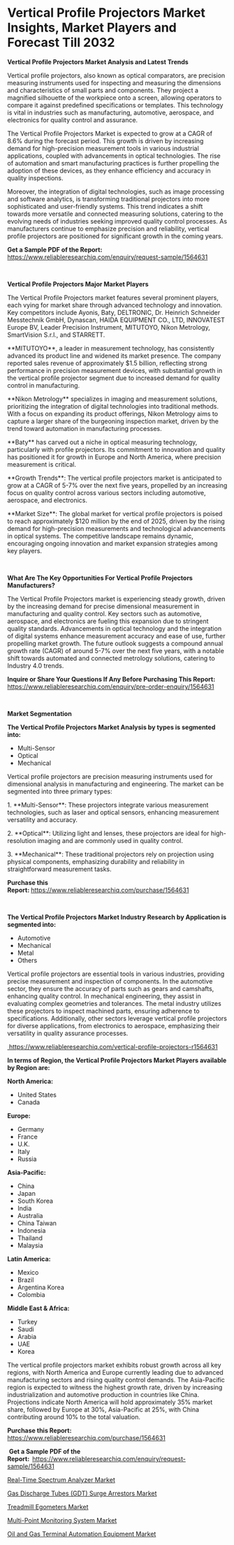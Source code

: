 <p><h1>Vertical Profile Projectors Market Insights, Market Players and Forecast Till 2032</h1></p><p><strong>Vertical Profile Projectors Market Analysis and Latest Trends</strong></p>
<p><p>Vertical profile projectors, also known as optical comparators, are precision measuring instruments used for inspecting and measuring the dimensions and characteristics of small parts and components. They project a magnified silhouette of the workpiece onto a screen, allowing operators to compare it against predefined specifications or templates. This technology is vital in industries such as manufacturing, automotive, aerospace, and electronics for quality control and assurance.</p><p>The Vertical Profile Projectors Market is expected to grow at a CAGR of 8.6% during the forecast period. This growth is driven by increasing demand for high-precision measurement tools in various industrial applications, coupled with advancements in optical technologies. The rise of automation and smart manufacturing practices is further propelling the adoption of these devices, as they enhance efficiency and accuracy in quality inspections. </p><p>Moreover, the integration of digital technologies, such as image processing and software analytics, is transforming traditional projectors into more sophisticated and user-friendly systems. This trend indicates a shift towards more versatile and connected measuring solutions, catering to the evolving needs of industries seeking improved quality control processes. As manufacturers continue to emphasize precision and reliability, vertical profile projectors are positioned for significant growth in the coming years.</p></p>
<p><strong>Get a Sample PDF of the Report:&nbsp;</strong> <a href="https://www.reliableresearchiq.com/enquiry/request-sample/1564631?utm_campaign=1876&utm_medium=2&utm_source=Github&utm_content=ia&utm_term=11042025&utm_id=vertical-profile-projectors">https://www.reliableresearchiq.com/enquiry/request-sample/1564631</a></p>
<p>&nbsp;</p>
<p><strong>Vertical Profile Projectors Major Market Players</strong></p>
<p><p>The Vertical Profile Projectors market features several prominent players, each vying for market share through advanced technology and innovation. Key competitors include Ayonis, Baty, DELTRONIC, Dr. Heinrich Schneider Messtechnik GmbH, Dynascan, HAIDA EQUIPMENT CO., LTD, INNOVATEST Europe BV, Leader Precision Instrument, MITUTOYO, Nikon Metrology, SmartVision S.r.l., and STARRETT.</p><p>**MITUTOYO**, a leader in measurement technology, has consistently advanced its product line and widened its market presence. The company reported sales revenue of approximately $1.5 billion, reflecting strong performance in precision measurement devices, with substantial growth in the vertical profile projector segment due to increased demand for quality control in manufacturing.</p><p>**Nikon Metrology** specializes in imaging and measurement solutions, prioritizing the integration of digital technologies into traditional methods. With a focus on expanding its product offerings, Nikon Metrology aims to capture a larger share of the burgeoning inspection market, driven by the trend toward automation in manufacturing processes.</p><p>**Baty** has carved out a niche in optical measuring technology, particularly with profile projectors. Its commitment to innovation and quality has positioned it for growth in Europe and North America, where precision measurement is critical.</p><p>**Growth Trends**: The vertical profile projectors market is anticipated to grow at a CAGR of 5-7% over the next five years, propelled by an increasing focus on quality control across various sectors including automotive, aerospace, and electronics.</p><p>**Market Size**: The global market for vertical profile projectors is poised to reach approximately $120 million by the end of 2025, driven by the rising demand for high-precision measurements and technological advancements in optical systems. The competitive landscape remains dynamic, encouraging ongoing innovation and market expansion strategies among key players.</p></p>
<p>&nbsp;</p>
<p><strong>What Are The Key Opportunities For Vertical Profile Projectors Manufacturers?</strong></p>
<p><p>The Vertical Profile Projectors market is experiencing steady growth, driven by the increasing demand for precise dimensional measurement in manufacturing and quality control. Key sectors such as automotive, aerospace, and electronics are fueling this expansion due to stringent quality standards. Advancements in optical technology and the integration of digital systems enhance measurement accuracy and ease of use, further propelling market growth. The future outlook suggests a compound annual growth rate (CAGR) of around 5-7% over the next five years, with a notable shift towards automated and connected metrology solutions, catering to Industry 4.0 trends.</p></p>
<p><strong>Inquire or Share Your Questions If Any Before Purchasing This Report:</strong> <a href="https://www.reliableresearchiq.com/enquiry/pre-order-enquiry/1564631?utm_campaign=1876&utm_medium=2&utm_source=Github&utm_content=ia&utm_term=11042025&utm_id=vertical-profile-projectors">https://www.reliableresearchiq.com/enquiry/pre-order-enquiry/1564631</a></p>
<p>&nbsp;</p>
<p><strong>Market Segmentation</strong></p>
<p><strong>The Vertical Profile Projectors Market Analysis by types is segmented into:</strong></p>
<p><ul><li>Multi-Sensor</li><li>Optical</li><li>Mechanical</li></ul></p>
<p><p>Vertical profile projectors are precision measuring instruments used for dimensional analysis in manufacturing and engineering. The market can be segmented into three primary types: </p><p>1. **Multi-Sensor**: These projectors integrate various measurement technologies, such as laser and optical sensors, enhancing measurement versatility and accuracy.</p><p>2. **Optical**: Utilizing light and lenses, these projectors are ideal for high-resolution imaging and are commonly used in quality control.</p><p>3. **Mechanical**: These traditional projectors rely on projection using physical components, emphasizing durability and reliability in straightforward measurement tasks.</p></p>
<p><strong>Purchase this Report:&nbsp;</strong><a href="https://www.reliableresearchiq.com/purchase/1564631?utm_campaign=1876&utm_medium=2&utm_source=Github&utm_content=ia&utm_term=11042025&utm_id=vertical-profile-projectors">https://www.reliableresearchiq.com/purchase/1564631</a></p>
<p>&nbsp;</p>
<p><strong>The Vertical Profile Projectors Market Industry Research by Application is segmented into:</strong></p>
<p><ul><li>Automotive</li><li>Mechanical</li><li>Metal</li><li>Others</li></ul></p>
<p><p>Vertical profile projectors are essential tools in various industries, providing precise measurement and inspection of components. In the automotive sector, they ensure the accuracy of parts such as gears and camshafts, enhancing quality control. In mechanical engineering, they assist in evaluating complex geometries and tolerances. The metal industry utilizes these projectors to inspect machined parts, ensuring adherence to specifications. Additionally, other sectors leverage vertical profile projectors for diverse applications, from electronics to aerospace, emphasizing their versatility in quality assurance processes.</p></p>
<p><a href="https://www.reliableresearchiq.com/vertical-profile-projectors-r1564631?utm_campaign=1876&utm_medium=2&utm_source=Github&utm_content=ia&utm_term=11042025&utm_id=vertical-profile-projectors">&nbsp;https://www.reliableresearchiq.com/vertical-profile-projectors-r1564631</a></p>
<p><strong>In terms of Region, the Vertical Profile Projectors Market Players available by Region are:</strong></p>
<p>
    <p> <strong> North America: </strong>
        <ul>
            <li>United States</li>
            <li>Canada</li>
        </ul>
        </p> 
    <p> <strong> Europe: </strong>
        <ul>
            <li>Germany</li>
            <li>France</li>
            <li>U.K.</li>
            <li>Italy</li>
            <li>Russia</li>
        </ul>
        </p> 
    <p> <strong> Asia-Pacific: </strong>
        <ul>
            <li>China</li>
            <li>Japan</li>
            <li>South Korea</li>
            <li>India</li>
            <li>Australia</li>
            <li>China Taiwan</li>
            <li>Indonesia</li>
            <li>Thailand</li>
            <li>Malaysia</li>
        </ul>
        </p> 
    <p> <strong> Latin America: </strong>
        <ul>
            <li>Mexico</li>
            <li>Brazil</li>
            <li>Argentina Korea</li>
            <li>Colombia</li>
        </ul>
        </p> 
    <p> <strong> Middle East & Africa: </strong>
        <ul>
            <li>Turkey</li>
            <li>Saudi</li>
            <li>Arabia</li>
            <li>UAE</li>
            <li>Korea</li>
        </ul>
    </p>
    </p>
<p><p>The vertical profile projectors market exhibits robust growth across all key regions, with North America and Europe currently leading due to advanced manufacturing sectors and rising quality control demands. The Asia-Pacific region is expected to witness the highest growth rate, driven by increasing industrialization and automotive production in countries like China. Projections indicate North America will hold approximately 35% market share, followed by Europe at 30%, Asia-Pacific at 25%, with China contributing around 10% to the total valuation.</p></p>
<p><strong>Purchase this Report: </strong><a href="https://www.reliableresearchiq.com/purchase/1564631?utm_campaign=1876&utm_medium=2&utm_source=Github&utm_content=ia&utm_term=11042025&utm_id=vertical-profile-projectors">https://www.reliableresearchiq.com/purchase/1564631</a></p>
<p>&nbsp;<strong>Get a Sample PDF of the Report:&nbsp;&nbsp;</strong><a href="https://www.reliableresearchiq.com/enquiry/request-sample/1564631?utm_campaign=1876&utm_medium=2&utm_source=Github&utm_content=ia&utm_term=11042025&utm_id=vertical-profile-projectors">https://www.reliableresearchiq.com/enquiry/request-sample/1564631</a></p>
<p><strong></strong></p>
<p><p><a href="https://github.com/salkidtodo/Market-Research-Report-List-1/blob/main/real-time-spectrum-analyzer-market.md?utm_campaign=1876&utm_medium=2&utm_source=Github&utm_content=ia&utm_term=11042025&utm_id=vertical-profile-projectors">Real-Time Spectrum Analyzer Market</a></p><p><a href="https://github.com/floengsubb/Market-Research-Report-List-1/blob/main/gas-discharge-tubes-gdt-surge-arrestors-market.md?utm_campaign=1876&utm_medium=2&utm_source=Github&utm_content=ia&utm_term=11042025&utm_id=vertical-profile-projectors">Gas Discharge Tubes (GDT) Surge Arrestors Market</a></p><p><a href="https://github.com/oduorsarath9/Market-Research-Report-List-1/blob/main/treadmill-egometers-market.md?utm_campaign=1876&utm_medium=2&utm_source=Github&utm_content=ia&utm_term=11042025&utm_id=vertical-profile-projectors">Treadmill Egometers Market</a></p><p><a href="https://github.com/eleussabra/Market-Research-Report-List-1/blob/main/multi-point-monitoring-system-market.md?utm_campaign=1876&utm_medium=2&utm_source=Github&utm_content=ia&utm_term=11042025&utm_id=vertical-profile-projectors">Multi-Point Monitoring System Market</a></p><p><a href="https://github.com/ildyduedu/Market-Research-Report-List-1/blob/main/oil-and-gas-terminal-automation-equipment-market.md?utm_campaign=1876&utm_medium=2&utm_source=Github&utm_content=ia&utm_term=11042025&utm_id=vertical-profile-projectors">Oil and Gas Terminal Automation Equipment Market</a></p></p>